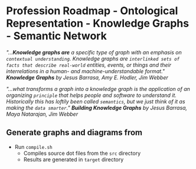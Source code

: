 # Profession Roadmap - Ontological Representation - Knowledge Graphs - Semantic Network

_"...**Knowledge graphs are** a specific type of graph with an emphasis on `contextual understanding`.
Knowledge graphs are `interlinked sets of facts that describe real-world` entities,
events, or things and their interrelations in a human- and machine-understandable format."_ _**Knowledge Graphs** by Jesus Barrasa, Amy E. Hodler, Jim Webber_

_"...what transforms a graph into a knowledge graph is the application of an organizing `principle` that helps people and software to understand it.
Historically this has loftily been called `semantics`,
but we just think of it as making the `data smarter`."_ _**Building Knowledge Graphs** by Jesus Barrasa, Maya Natarajan, Jim Webber_

## Generate graphs and diagrams from
 - Run `compile.sh`
   - Compiles source dot files from the `src` directory
   - Results are generated in `target` directory
